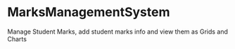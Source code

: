 # MarksManagementSystem
Manage Student Marks, add student marks info and view them as Grids and Charts
